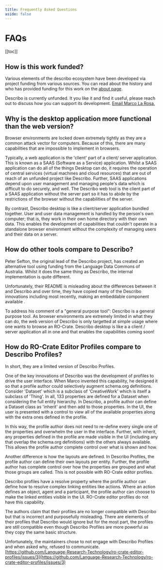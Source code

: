 ```yaml
---
title: Frequently Asked Questions
aside: false
---
```


# FAQs

[[toc]]

## How is this work funded?

Various elements of the describo ecosystem have been developed via project funding from various
sources. You can read about the history and who has provided funding for this work on the
[about page](/about).

<div
    class="flex flex-row space-x-4 items-center bg-slate-100 p-4 text-slate-800 rounded-lg my-4"
>
    <div><i class="text-red-600 fa-solid fa-circle-info fa-2x"></i></div>
    <div>
        Describo is currently unfunded. It you like it and find it useful, please
        reach out to discuss how you can support its development.
        <a href="mailto:m@lr.id.au" target="_blank">Email Marco La Rosa.</a>
    </div>
</div>

## Why is the desktop application more functional than the web version?

Browser environments are locked down extremely tightly as they are a common attack vector for
computers. Because of this, there are many capabilities that are impossible to implement in
browsers.

Typically, a web application is the 'client' part of a client/ server application. This is known as
a SAAS (Software as a Service) application. Whilst a SAAS application can do all of the things
Desktop can do, it requires the operation of central services (virtual machines and cloud resources)
that are out of reach of an unfunded project like Describo. Further, SAAS applications depend upon
user management and managing people's data which is difficult to do securely, and well. The Describo
web tool is the client part of a SAAS application without the server part so it has to abide by the
restrictions of the browser without the capabilities of the server.

By contrast, Describo desktop is like a client/server application bundled together. User and user
data management is handled by the person's own computer; that is, they work in their own home
directory with their own data. This enables the development of capabilities that couldn't operate in
a standalone browser environment without the complexity of managing users and their data on a
server.

## How do other tools compare to Describo?

Peter Sefton, the original lead of the Describo project, has created an alternative tool using
funding from the Language Data Commons of Australia. Whilst it does the same thing as Describo, the
internal implementation is quite different.

Unfortunately, their README is misleading about the differences between it and Describo and over
time, they have copied many of the Describo innovations including most recently, making an
embeddable component available .

To address his comment of a "general purpose tool": Describo is a general purpose tool. As browser
environments are extremely limited in what they can do, the web version of Describo is only
targetted at simple usage where one wants to browse an RO-Crate. Describo desktop is like a a client
/ server application all in one and that enables the capabilities coming soon!

## How do RO-Crate Editor Profiles compare to Describo Profiles?

In short, they are a limited version of Describo Profiles.

One of the key innovations of Describo was the development of profiles to drive the user interface.
When Marco invented this capability, he designed it so that a profile author could selectively
augment schema.org definitions. Consider 'Dataset' which is a subclass of 'CreativeWork' which is
itself a subclass of 'Thing'. In all, 133 properties are defined for a Dataset when considering the
full entity hierarchy. In Describo, a profile author can define a Dataset class as 'inherit' and
then add to those properties. In the UI, the user is presented with a control to view all of the
available properties along with the extra ones defined in the profile.

In this way, the profile author does not need to re-define every single one of the properties and
overwhelm the user in the interface. Further, with inherit, any properties defined in the profile
are made visible in the UI (including any that overlap the schema.org definitions) with the others
always available. This allows the profile author complete control over what is shown and how.

Another difference is how the layouts are defined. In Describo Profiles, the profile author can
define their own layouts per entity. Further, the profile author has complete control over how the
properties are grouped and what those groups are called. This is not possible with RO-Crate editor
profiles.

Describo profiles have a resolve property where the profile author can define how to resolve complex
linking entities like actions. Where an action defines an object, agent and a participant, the
profile author can choose to make the linked entities visible in the UI. RO-Crate editor profiles do
not have this capability.

The authors claim that their profiles are no longer compatible with Describo but that is incorrect
and purposefully misleading. There are elements of their profiles that Describo would ignore but for
the most part, the profiles are still compatible even though Describo Profiles are more powerful as
they copy the same basic structure.

Unfortunately, the maintainers chose to not engage with Describo Profiles and when asked why,
refused to communicate.
[https://github.com/Language-Research-Technology/ro-crate-editor-profiles/issues/3](https://github.com/Language-Research-Technology/ro-crate-editor-profiles/issues/3)
